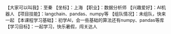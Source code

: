 【大家可以叫我】：至秦
【坐标】：上海
【职业】：数据分析师
【兴趣爱好】：AI机器人
【项目技能】：langchain、pandas、numpy等
【组队情况】：未组队，快来一起
【本课程学习基础】：初学AI，会一些基础的算法还有numpy、pandas等库
【学习目标】：一起学习，快乐暑假，闯关达人

